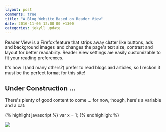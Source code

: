 ```yaml
---
layout: post
comments: true
title: "A Blog Website Based on Reader View"
date: 2016-11-05 12:00:00 +1300
categories: jekyll update
---
```


<a href="https://support.mozilla.org/en-US/kb/firefox-reader-view-clutter-free-web-pages">Reader View</a> is a Firefox feature that strips away clutter like buttons, ads and background images, and changes the page's text size, contrast and layout for better readability. Reader View settings are easily customizable to fit your reading preferences.

It's how I (and many others?) prefer to read blogs and articles, so I reckon it must be the perfect format for this site!

## Under Construction ...

There's plenty of good content to come ... for now, though, here's a variable and a cat:

{% highlight javascript %}
var x = 1;
{% endhighlight %}

<img src="https://www.royalcanin.com/~/media/Royal-Canin/Product-Categories/cat-adult-landing-hero.ashx" />
